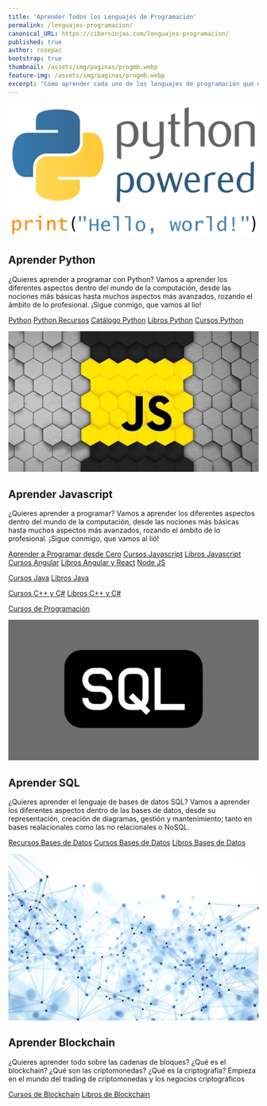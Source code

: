 ```yaml
---
title: 'Aprender Todos los Lenguajes de Programación'
permalink: /lenguajes-programacion/
canonical_URL: https://ciberninjas.com/lenguajes-programacion/
published: true
author: rosepac
bootstrap: true
thumbnail: /assets/img/paginas/progmb.webp
feature-img: /assets/img/paginas/progmb.webp
excerpt: "Cómo aprender cada uno de los lenguajes de programación que existen ¡Entra y conviértete en un auténtico ciberninja!"
---
```


<!-- CAJA 1 PROGRAMACION-->
<div class="feature__wrapper">
<div class="feature__item--left">
    <div class="archive__item">
        <div class="archive__item-teaser">
            <a href="/python/" title="Cómo aprender a programar en Python desde cero para principiantes y recursos para programadores y desarrolladores web"><img src="/assets/img/paginas/python-by-photoartmedia-dbmejle.webp" alt="Aprende a programar a Python y todo lo que debes conocer para comenzar a ser un programador profesional"></a>
        </div>
        <div class="archive__item-body">
            <h2 class="archive__item-title">Aprender Python</h2>
            <div class="archive__item-excerpt">
                <p>¿Quieres aprender a programar con Python? Vamos a aprender los diferentes aspectos dentro del mundo de la computación, desde las nociones más básicas hasta muchos aspectos más avanzados, rozando el ámbito de lo profesional. ¡Sigue conmigo, que vamos al lio!</p>
            </div>
            <p><a href="/python/" title="Cómo aprender Python desde cero para principiantes y recursos para programadores y desarrolladores web" class="btn btn--inverse btn--large">Python</a> <a href="/python-recursos/" title="Encuentra recursos de Python" class="btn btn--inverse btn--large">Python Recursos</a> <a href="/python-recursos/" title="Compra Los Más Brillantes libros en PDF y Ebook de Python" class="btn btn--inverse btn--large">Catálogo Python</a> <a href="https://ouo.io/HzZZJA" title="Los Mejores Libros en PDF de Python" class="btn btn--inverse btn--large">Libros Python</a> <a href="https://ouo.io/CNr4s3" title="Encuentra recursos de Python" class="btn btn--inverse btn--large">Cursos Python</a></p>
        </div>
    </div>
</div>
</div>
<!-- CAJA 2 - JAVASCRIPT -->
<div class="feature__wrapper">
<div class="feature__item--left">
    <div class="archive__item">
        <div class="archive__item-teaser">
            <a href="/javascript/" title="Aprende a programar Javascript y todo lo que debes conocer para comenzar a ser un programador profesional"><img src="/assets/img/wallpaper/javascript/javascript-colmena.webp" alt="Aprende a programar Javascript y todo lo que debes conocer para comenzar a ser un programador profesional"></a>
        </div>
        <div class="archive__item-body">
            <h2 class="archive__item-title">Aprender Javascript</h2>
            <div class="archive__item-excerpt">
                <p>¿Quieres aprender a programar? Vamos a aprender los diferentes aspectos dentro del mundo de la computación, desde las nociones más básicas hasta muchos aspectos más avanzados, rozando el ámbito de lo profesional. ¡Sigue conmigo, que vamos al lió!</p>
            </div>
            <p><a href="/programar/" title="Las noticias en directo sobre desarrolladores web y programación y diseño gráfico y videojuegos" class="btn btn--inverse btn--large">Aprender a Programar desde Cero</a> <a href="https://ouo.io/dWJ0C8" title="Cursos para aprender Javascript desde cero para principiantes y otras páginas sobre Javascript" class="btn btn--inverse btn--large">Cursos Javascript</a> <a href="https://ouo.io/dYJQyq" title="Libros en PDF para aprender Javascript desde cero para principiantes y otros recursos de Javascript" class="btn btn--inverse btn--large">Libros Javascript</a> <a href="https://ouo.io/fuXc7z" title="Cursos para aprender Angular, React y Vue desde cero para principiantes y otras páginas sobre Javascript" class="btn btn--inverse btn--large">Cursos Angular</a> <a href="https://ouo.io/V7emjN" title="Libros en PDF para aprender Angular, React y Vue desde cero para principiantes y otros recursos de Javascript" class="btn btn--inverse btn--large">Libros Angular y React</a> <a href="/nodejs/" title="Aprender a utilizar NodeJS y los mejores tutoriales para su uso" class="btn btn--inverse btn--large">Node JS</a></p>
        </div>
    </div>
</div>
</div>
<!-- PANEL DE LENGUAJES DE PROGRAMACION SIN CASILLERO AUN -->
<p><a href="https://ouo.io/YIo7Mfg" title="Cursos para aprender Java desde cero para principiantes y otras páginas sobre Java" class="btn btn--inverse btn--large">Cursos Java</a> <a href="https://ouo.io/lK8mGR" title="Libros en PDF para aprender Java desde cero para principiantes y otros recursos de Java" class="btn btn--inverse btn--large">Libros Java</a></p>
<p><a href="https://ouo.io/0zOIkn" title="Cursos para aprender C++ desde cero para principiantes y otras páginas sobre Java" class="btn btn--inverse btn--large">Cursos C++ y C#</a> <a href="https://ouo.io/HssG7FZ" title="Libros en PDF para aprender C++ desde cero para principiantes y otros recursos de Java" class="btn btn--inverse btn--large">Libros C++ y C#</a></p>
<p><a href="https://ouo.io/5gtlMr" title="Cursos de Udemy Gratis por Navidad" class="btn btn--inverse btn--large">Cursos de Programación</a></p>
<!-- CAJA 3 - SQL -->
<div class="feature__wrapper">
<div class="feature__item--left">
    <div class="archive__item">
        <div class="archive__item-teaser">
            <a href="/bases-datos-recursos/" title="Aprende el lenguaje de bases de datos SQL y todo lo que debes conocer para comenzar a ser un programador profesional"><img src="/assets/img/lenguajes_y_mas_1280x720/sql-logo-fake.webp" alt="Aprende el lenguaje de bases de datos SQL y todo lo que debes conocer para comenzar a ser un programador profesional"></a>
        </div>
        <div class="archive__item-body">
            <h2 class="archive__item-title">Aprender SQL</h2>
            <div class="archive__item-excerpt">
                <p>¿Quieres aprender el lenguaje de bases de datos SQL? Vamos a aprender los diferentes aspectos dentro de las bases de datos, desde su representación, creación de diagramas, gestión y mantenimiento; tanto en bases realacionales como las no relacionales o NoSQL.</p>
            </div>
            <p><a href="/bases-datos-recursos/" title="Los mejores artículos y enlaces sobre bases de datos de 2020" class="btn btn--inverse btn--large">Recursos Bases de Datos</a> <a href="https://ouo.io/3i2Ewv" title="Cursos para aprender Bases de Datos SQL desde cero para principiantes y otras páginas sobre bases de datos" class="btn btn--inverse btn--large">Cursos Bases de Datos</a> <a href="https://ouo.io/knn0L7" title="Libros en PDF para aprender bases de datos SQL desde cero para principiantes y otros recursos de bases de datos" class="btn btn--inverse btn--large">Libros Bases de Datos</a></p>
        </div>
    </div>
</div>
</div>
<!-- CAJA 3 - Blockchain -->
<div class="feature__wrapper">
<div class="feature__item--left">
    <div class="archive__item">
        <div class="archive__item-teaser">
            <a href="/bases-datos-recursos/" title="Aprende Blockchain y todo lo que debes conocer para comenzar a ser un programador profesional"><img src="/assets/img/paginas/blockchain-red.webp" alt="Aprende Blockchain y todo lo que debes conocer para comenzar a ser un programador profesional"></a>
        </div>
        <div class="archive__item-body">
            <h2 class="archive__item-title">Aprender Blockchain</h2>
            <div class="archive__item-excerpt">
                <p>¿Quieres aprender todo sobre las cadenas de bloques? ¿Qué es el blockchain? ¿Qué son las criptomonedas? ¿Qué es la criptografía? Empieza en el mundo del trading de criptomonedas y los negocios criptográficos</p>
            </div>
            <p><a href="https://ouo.io/Z20BtL" title="Cursos para aprender blockchain y todo sobre las criptomonedas desde cero para principiantes y otros recursos de bases de datos" class="btn btn--inverse btn--large">Cursos de Blockchain</a> <a href="https://ouo.io/kUPZSo" title="Libros en PDF para aprender blockchain y todo sobre las criptomonedas desde cero para principiantes y otros recursos de bases de datos" class="btn btn--inverse btn--large">Libros de Blockchain</a></p>
        </div>
    </div>
</div>
</div>

